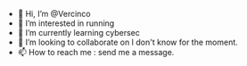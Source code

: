 - 👋 Hi, I’m @Vercinco
- 👀 I’m interested in running
- 🌱 I’m currently learning cybersec
- 💞️ I’m looking to collaborate on I don't know for the moment.
- 📫 How to reach me : send me a message.

<!---
Vercinco/Vercinco is a ✨ special ✨ repository because its `README.md` (this file) appears on your GitHub profile.
You can click the Preview link to take a look at your changes.
--->
